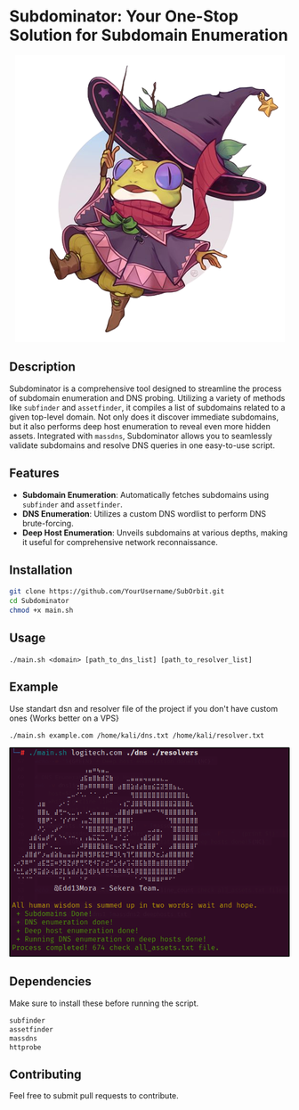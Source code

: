 # Subdominator: Your One-Stop Solution for Subdomain Enumeration

<p align="center">
  <img src="https://raw.githubusercontent.com/Edd13Mora/Subdominator/main/d0ac3d5a64b4fa685ebaf969976eeac0-removebg-preview.png">
</p>

## Description

Subdominator is a comprehensive tool designed to streamline the process of subdomain enumeration and DNS probing. Utilizing a variety of methods like `subfinder` and `assetfinder`, it compiles a list of subdomains related to a given top-level domain. Not only does it discover immediate subdomains, but it also performs deep host enumeration to reveal even more hidden assets. Integrated with `massdns`, Subdominator allows you to seamlessly validate subdomains and resolve DNS queries in one easy-to-use script.

## Features

- **Subdomain Enumeration**: Automatically fetches subdomains using `subfinder` and `assetfinder`.
- **DNS Enumeration**: Utilizes a custom DNS wordlist to perform DNS brute-forcing.
- **Deep Host Enumeration**: Unveils subdomains at various depths, making it useful for comprehensive network reconnaissance.

## Installation

```bash
git clone https://github.com/YourUsername/SubOrbit.git
cd Subdominator
chmod +x main.sh
```
## Usage
```
./main.sh <domain> [path_to_dns_list] [path_to_resolver_list]
```
## Example 
Use standart dsn and resolver file of the project if you don't have custom ones
{Works better on a VPS}
```
./main.sh example.com /home/kali/dns.txt /home/kali/resolver.txt
```
 <img src="https://raw.githubusercontent.com/Edd13Mora/Subdominator/main/demo.png">

## Dependencies

Make sure to install these before running the script.
```
subfinder
assetfinder
massdns
httprobe
```
## Contributing
Feel free to submit pull requests to contribute.
